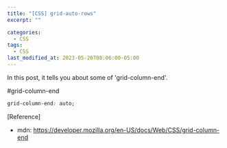```yaml
---
title: "[CSS] grid-auto-rows"
excerpt: ""

categories:
  - CSS
tags:
  - CSS
last_modified_at: 2023-05-26T08:06:00-05:00
---
```


In this post, it tells you about some of 'grid-column-end'.

#grid-column-end

```css
grid-column-end: auto;
```

[Reference]

- mdn: <https://developer.mozilla.org/en-US/docs/Web/CSS/grid-column-end>
